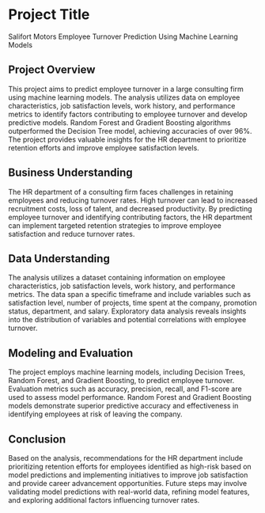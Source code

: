 # Project Title
Salifort Motors Employee Turnover Prediction Using Machine Learning Models

## Project Overview
This project aims to predict employee turnover in a large consulting firm using machine learning models. The analysis utilizes data on employee characteristics, job satisfaction levels, work history, and performance metrics to identify factors contributing to employee turnover and develop predictive models. Random Forest and Gradient Boosting algorithms outperformed the Decision Tree model, achieving accuracies of over 96%. The project provides valuable insights for the HR department to prioritize retention efforts and improve employee satisfaction levels.

## Business Understanding
The HR department of a consulting firm faces challenges in retaining employees and reducing turnover rates. High turnover can lead to increased recruitment costs, loss of talent, and decreased productivity. By predicting employee turnover and identifying contributing factors, the HR department can implement targeted retention strategies to improve employee satisfaction and reduce turnover rates.

## Data Understanding
The analysis utilizes a dataset containing information on employee characteristics, job satisfaction levels, work history, and performance metrics. The data span a specific timeframe and include variables such as satisfaction level, number of projects, time spent at the company, promotion status, department, and salary. Exploratory data analysis reveals insights into the distribution of variables and potential correlations with employee turnover.

## Modeling and Evaluation
The project employs machine learning models, including Decision Trees, Random Forest, and Gradient Boosting, to predict employee turnover. Evaluation metrics such as accuracy, precision, recall, and F1-score are used to assess model performance. Random Forest and Gradient Boosting models demonstrate superior predictive accuracy and effectiveness in identifying employees at risk of leaving the company.

## Conclusion
Based on the analysis, recommendations for the HR department include prioritizing retention efforts for employees identified as high-risk based on model predictions and implementing initiatives to improve job satisfaction and provide career advancement opportunities. Future steps may involve validating model predictions with real-world data, refining model features, and exploring additional factors influencing turnover rates.
